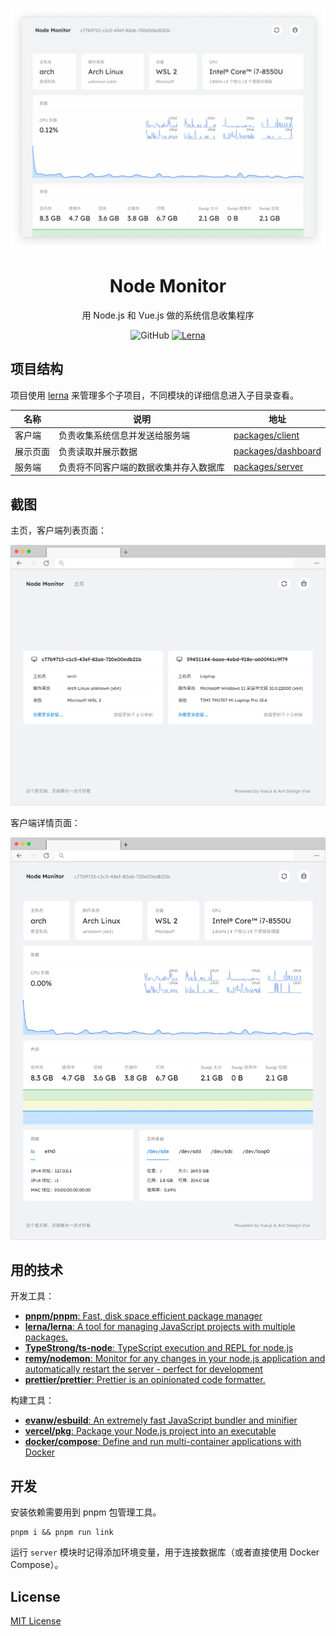 <p align="center">
  <img alt="封面" src="images/封面.webp" />
</p>

<h1 align="center">Node Monitor</h1>

<p align="center">用 Node.js 和 Vue.js 做的系统信息收集程序</p>

<p align="center">
<img alt="GitHub" src="https://img.shields.io/github/license/Lifeni/node-monitor">
<a href="https://lerna.js.org/">
<img alt="Lerna" src="https://img.shields.io/badge/maintained%20with-lerna-cc00ff.svg">
</a>
</p>

## 项目结构

项目使用 [lerna](https://github.com/lerna/lerna) 来管理多个子项目，不同模块的详细信息进入子目录查看。

| 名称     | 说明                                   | 地址                                     |
| -------- | -------------------------------------- | ---------------------------------------- |
| 客户端   | 负责收集系统信息并发送给服务端         | [packages/client](packages/client)       |
| 展示页面 | 负责读取并展示数据                     | [packages/dashboard](packages/dashboard) |
| 服务端   | 负责将不同客户端的数据收集并存入数据库 | [packages/server](packages/server)       |

## 截图

主页，客户端列表页面：

![监控列表](images/监控列表.webp)

客户端详情页面：

![监控状态](images/监控状态.webp)

## 用的技术

开发工具：

- [**pnpm/pnpm**: Fast, disk space efficient package manager](https://github.com/pnpm/pnpm)
- [**lerna/lerna**: A tool for managing JavaScript projects with multiple packages.](https://github.com/lerna/lerna)
- [**TypeStrong/ts-node**: TypeScript execution and REPL for node.js](https://github.com/TypeStrong/ts-node)
- [**remy/nodemon**: Monitor for any changes in your node.js application and automatically restart the server - perfect for development](https://github.com/remy/nodemon)
- [**prettier/prettier**: Prettier is an opinionated code formatter.](https://github.com/prettier/prettier)

构建工具：

- [**evanw/esbuild**: An extremely fast JavaScript bundler and minifier](https://github.com/evanw/esbuild)
- [**vercel/pkg**: Package your Node.js project into an executable](https://github.com/vercel/pkg)
- [**docker/compose**: Define and run multi-container applications with Docker](https://github.com/docker/compose)

## 开发

安装依赖需要用到 pnpm 包管理工具。

```shell
pnpm i && pnpm run link
```

运行 `server` 模块时记得添加环境变量，用于连接数据库（或者直接使用 Docker Compose）。

## License

[MIT License](LICENSE)
